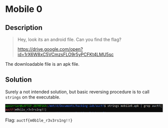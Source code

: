 # Mobile 0

## Description

> Hey, look its an android file. Can you find the flag?
> 
> https://drive.google.com/open?id=1rX6W8xC5VCmzsFLO9r5yPCFKt4LMU5sc

The downloadable file is an apk file.

## Solution

Surely a not intended solution, but basic reversing procedure is to call `strings` on the executable.

![Mobile0](../images/mobile0.png)

Flag: `auctf{m0b1le_r3v3rs1ng!!}`